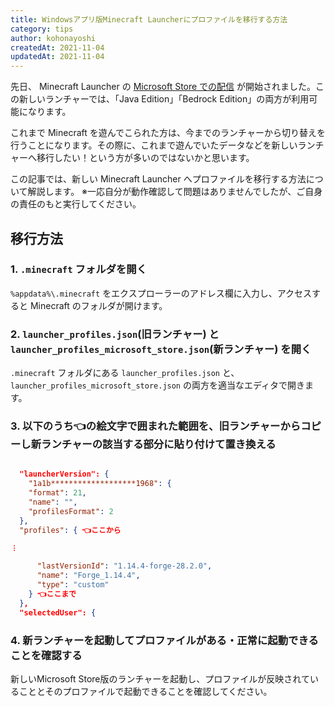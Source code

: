 ```yaml
---
title: Windowsアプリ版Minecraft Launcherにプロファイルを移行する方法
category: tips
author: kohonayoshi
createdAt: 2021-11-04
updatedAt: 2021-11-04
---
```


先日、 Minecraft Launcher の [Microsoft Store での配信](https://www.xbox.com/ja-JP/games/store/Minecraft-Launcher/9PGW18NPBZV5) が開始されました。この新しいランチャーでは、「Java Edition」「Bedrock Edition」の両方が利用可能になります。

これまで Minecraft を遊んでこられた方は、今までのランチャーから切り替えを行うことになります。その際に、これまで遊んでいたデータなどを新しいランチャーへ移行したい！という方が多いのではないかと思います。

この記事では、新しい Minecraft Launcher へプロファイルを移行する方法について解説します。
※一応自分が動作確認して問題はありませんでしたが、ご自身の責任のもと実行してください。

## 移行方法

### 1. `.minecraft` フォルダを開く

`%appdata%\.minecraft` をエクスプローラーのアドレス欄に入力し、アクセスすると Minecraft のフォルダが開けます。

### 2. `launcher_profiles.json`(旧ランチャー) と `launcher_profiles_microsoft_store.json`(新ランチャー) を開く

`.minecraft` フォルダにある `launcher_profiles.json` と、`launcher_profiles_microsoft_store.json` の両方を適当なエディタで開きます。

### 3. 以下のうち👈の絵文字で囲まれた範囲を、旧ランチャーからコピーし新ランチャーの該当する部分に貼り付けて置き換える

```json

  "launcherVersion": {
    "1a1b*******************1968": {
    "format": 21,
    "name": "",
    "profilesFormat": 2
  },
  "profiles": { 👈ここから

︙

      "lastVersionId": "1.14.4-forge-28.2.0",
      "name": "Forge_1.14.4",
      "type": "custom"
    } 👈ここまで
  },
  "selectedUser": {
```

### 4. 新ランチャーを起動してプロファイルがある・正常に起動できることを確認する

新しいMicrosoft Store版のランチャーを起動し、プロファイルが反映されていることとそのプロファイルで起動できることを確認してください。
